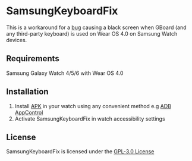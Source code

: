 
# SamsungKeyboardFix

This is a workaround for a [bug](https://eu.community.samsung.com/t5/wearables/google-keep-and-gmail-black-screen-because-of-gboard-galaxy/td-p/9374210) causing a black screen when GBoard (and any third-party keyboard) is used on Wear OS 4.0 on Samsung Watch devices.

## Requirements

Samsung Galaxy Watch 4/5/6 with Wear OS 4.0

## Installation

1. Install [APK](https://github.com/gleb64/SamsungKeyboardFix/releases) in your watch using any convenient method e.g [ADB AppControl](https://adbappcontrol.com/)
2. Activate SamsungKeyboardFix in watch accessibility settings

## License

SamsungKeyboardFix is licensed under the [GPL-3.0 License](./LICENSE)